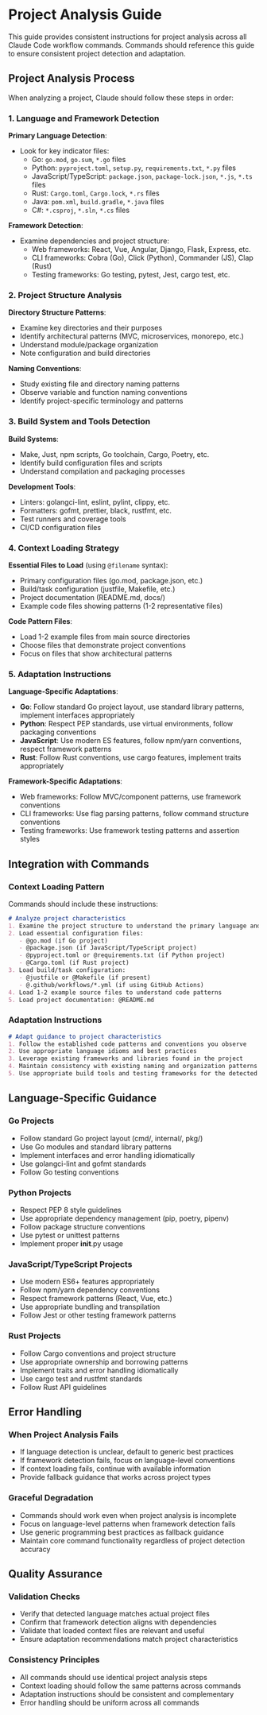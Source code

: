 # Project Analysis Guide

This guide provides consistent instructions for project analysis across all Claude Code workflow commands. Commands should reference this guide to ensure consistent project detection and adaptation.

## Project Analysis Process

When analyzing a project, Claude should follow these steps in order:

### 1. Language and Framework Detection

**Primary Language Detection**:
- Look for key indicator files:
  - Go: `go.mod`, `go.sum`, `*.go` files
  - Python: `pyproject.toml`, `setup.py`, `requirements.txt`, `*.py` files  
  - JavaScript/TypeScript: `package.json`, `package-lock.json`, `*.js`, `*.ts` files
  - Rust: `Cargo.toml`, `Cargo.lock`, `*.rs` files
  - Java: `pom.xml`, `build.gradle`, `*.java` files
  - C#: `*.csproj`, `*.sln`, `*.cs` files

**Framework Detection**:
- Examine dependencies and project structure:
  - Web frameworks: React, Vue, Angular, Django, Flask, Express, etc.
  - CLI frameworks: Cobra (Go), Click (Python), Commander (JS), Clap (Rust)
  - Testing frameworks: Go testing, pytest, Jest, cargo test, etc.

### 2. Project Structure Analysis

**Directory Structure Patterns**:
- Examine key directories and their purposes
- Identify architectural patterns (MVC, microservices, monorepo, etc.)
- Understand module/package organization
- Note configuration and build directories

**Naming Conventions**:
- Study existing file and directory naming patterns
- Observe variable and function naming conventions
- Identify project-specific terminology and patterns

### 3. Build System and Tools Detection

**Build Systems**:
- Make, Just, npm scripts, Go toolchain, Cargo, Poetry, etc.
- Identify build configuration files and scripts
- Understand compilation and packaging processes

**Development Tools**:
- Linters: golangci-lint, eslint, pylint, clippy, etc.
- Formatters: gofmt, prettier, black, rustfmt, etc.
- Test runners and coverage tools
- CI/CD configuration files

### 4. Context Loading Strategy

**Essential Files to Load** (using `@filename` syntax):
- Primary configuration files (go.mod, package.json, etc.)
- Build/task configuration (justfile, Makefile, etc.)
- Project documentation (README.md, docs/)
- Example code files showing patterns (1-2 representative files)

**Code Pattern Files**:
- Load 1-2 example files from main source directories
- Choose files that demonstrate project conventions
- Focus on files that show architectural patterns

### 5. Adaptation Instructions

**Language-Specific Adaptations**:
- **Go**: Follow standard Go project layout, use standard library patterns, implement interfaces appropriately
- **Python**: Respect PEP standards, use virtual environments, follow packaging conventions
- **JavaScript**: Use modern ES features, follow npm/yarn conventions, respect framework patterns
- **Rust**: Follow Rust conventions, use cargo features, implement traits appropriately

**Framework-Specific Adaptations**:
- Web frameworks: Follow MVC/component patterns, use framework conventions
- CLI frameworks: Use flag parsing patterns, follow command structure conventions
- Testing frameworks: Use framework testing patterns and assertion styles

## Integration with Commands

### Context Loading Pattern

Commands should include these instructions:

```markdown
# Analyze project characteristics
1. Examine the project structure to understand the primary language and framework
2. Load essential configuration files:
   - @go.mod (if Go project)
   - @package.json (if JavaScript/TypeScript project)  
   - @pyproject.toml or @requirements.txt (if Python project)
   - @Cargo.toml (if Rust project)
3. Load build/task configuration:
   - @justfile or @Makefile (if present)
   - @.github/workflows/*.yml (if using GitHub Actions)
4. Load 1-2 example source files to understand code patterns
5. Load project documentation: @README.md
```

### Adaptation Instructions

```markdown
# Adapt guidance to project characteristics
1. Follow the established code patterns and conventions you observe
2. Use appropriate language idioms and best practices
3. Leverage existing frameworks and libraries found in the project
4. Maintain consistency with existing naming and organization patterns
5. Use appropriate build tools and testing frameworks for the detected tech stack
```

## Language-Specific Guidance

### Go Projects
- Follow standard Go project layout (cmd/, internal/, pkg/)
- Use Go modules and standard library patterns
- Implement interfaces and error handling idiomatically
- Use golangci-lint and gofmt standards
- Follow Go testing conventions

### Python Projects  
- Respect PEP 8 style guidelines
- Use appropriate dependency management (pip, poetry, pipenv)
- Follow package structure conventions
- Use pytest or unittest patterns
- Implement proper __init__.py usage

### JavaScript/TypeScript Projects
- Use modern ES6+ features appropriately
- Follow npm/yarn dependency conventions
- Respect framework patterns (React, Vue, etc.)
- Use appropriate bundling and transpilation
- Follow Jest or other testing framework patterns

### Rust Projects
- Follow Cargo conventions and project structure
- Use appropriate ownership and borrowing patterns
- Implement traits and error handling idiomatically
- Use cargo test and rustfmt standards
- Follow Rust API guidelines

## Error Handling

### When Project Analysis Fails
- If language detection is unclear, default to generic best practices
- If framework detection fails, focus on language-level conventions
- If context loading fails, continue with available information
- Provide fallback guidance that works across project types

### Graceful Degradation
- Commands should work even when project analysis is incomplete
- Focus on language-level patterns when framework detection fails
- Use generic programming best practices as fallback guidance
- Maintain core command functionality regardless of project detection accuracy

## Quality Assurance

### Validation Checks
- Verify that detected language matches actual project files
- Confirm that framework detection aligns with dependencies
- Validate that loaded context files are relevant and useful
- Ensure adaptation recommendations match project characteristics

### Consistency Principles
- All commands should use identical project analysis steps
- Context loading should follow the same patterns across commands
- Adaptation instructions should be consistent and complementary
- Error handling should be uniform across all commands